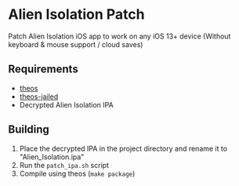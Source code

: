 # Alien Isolation Patch

Patch Alien Isolation iOS app to work on any iOS 13+ device (Without keyboard & mouse support / cloud saves)

## Requirements

- [theos](https://github.com/theos/theos)
- [theos-jailed](https://github.com/kabiroberai/theos-jailed)
- Decrypted Alien Isolation IPA

## Building

1. Place the decrypted IPA in the project directory and rename it to "Alien_Isolation.ipa"
2. Run the `patch_ipa.sh` script
3. Compile using theos (`make package`)
